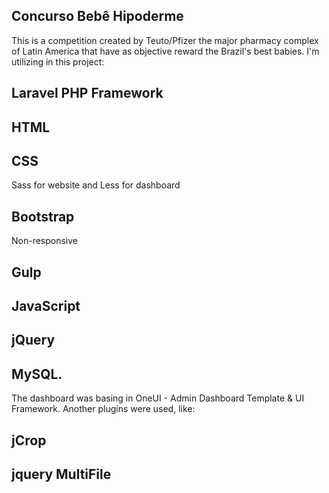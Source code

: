 ## Concurso Bebê Hipoderme
This is a competition created by Teuto/Pfizer the major pharmacy complex of Latin America that have as objective reward the Brazil's best babies. I'm utilizing in this project: 

## Laravel PHP Framework
## HTML
## CSS
Sass for website and Less for dashboard
## Bootstrap
Non-responsive
## Gulp
## JavaScript
## jQuery
## MySQL.

The dashboard was basing in OneUI - Admin Dashboard Template & UI Framework.
Another plugins were used, like:
## jCrop
## jquery MultiFile
